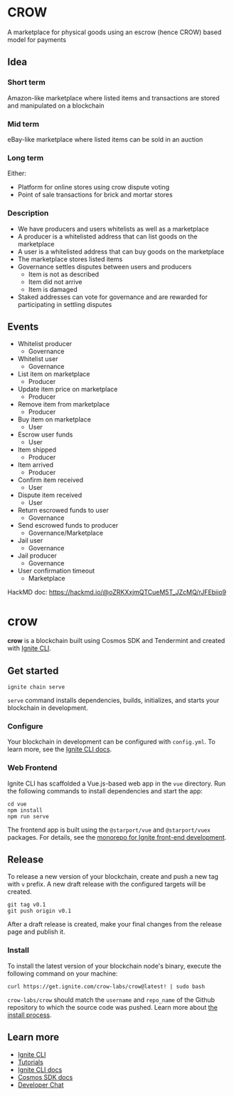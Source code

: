 # CROW 
A marketplace for physical goods using an escrow (hence CROW) based model for payments
## Idea
### Short term
Amazon-like marketplace where listed items and transactions are stored and manipulated on a blockchain

### Mid term
eBay-like marketplace where listed items can be sold in an auction

### Long term
Either:
- Platform for online stores using crow dispute voting
- Point of sale transactions for brick and mortar stores
### Description
- We have producers and users whitelists as well as a marketplace
- A producer is a whitelisted address that can list goods on the marketplace
- A user is a whitelisted address that can buy goods on the marketplace
- The marketplace stores listed items
- Governance settles disputes between users and producers
    - Item is not as described
    - Item did not arrive
    - Item is damaged 
- Staked addresses can vote for governance and are rewarded for participating in settling disputes
## Events
- Whitelist producer
    - Governance
- Whitelist user
    - Governance
- List item on marketplace
    - Producer
- Update item price on marketplace
    - Producer
- Remove item from marketplace
    - Producer
- Buy item on marketplace
    - User
- Escrow user funds 
    - User
- Item shipped
    - Producer
- Item arrived
    - Producer
- Confirm item received
    - User
- Dispute item received
    - User
- Return escrowed funds to user
    - Governance
- Send escrowed funds to producer
    - Governance/Marketplace
- Jail user
    - Governance
- Jail producer
    - Governance
- User confirmation timeout
    - Marketplace

HackMD doc: https://hackmd.io/@oZRKXxjmQTCueM5T_JZcMQ/rJFEbiio9

# crow
**crow** is a blockchain built using Cosmos SDK and Tendermint and created with [Ignite CLI](https://ignite.com/cli).

## Get started

```
ignite chain serve
```

`serve` command installs dependencies, builds, initializes, and starts your blockchain in development.

### Configure

Your blockchain in development can be configured with `config.yml`. To learn more, see the [Ignite CLI docs](https://docs.ignite.com).

### Web Frontend

Ignite CLI has scaffolded a Vue.js-based web app in the `vue` directory. Run the following commands to install dependencies and start the app:

```
cd vue
npm install
npm run serve
```

The frontend app is built using the `@starport/vue` and `@starport/vuex` packages. For details, see the [monorepo for Ignite front-end development](https://github.com/ignite-hq/web).

## Release
To release a new version of your blockchain, create and push a new tag with `v` prefix. A new draft release with the configured targets will be created.

```
git tag v0.1
git push origin v0.1
```

After a draft release is created, make your final changes from the release page and publish it.

### Install
To install the latest version of your blockchain node's binary, execute the following command on your machine:

```
curl https://get.ignite.com/crow-labs/crow@latest! | sudo bash
```
`crow-labs/crow` should match the `username` and `repo_name` of the Github repository to which the source code was pushed. Learn more about [the install process](https://github.com/allinbits/starport-installer).

## Learn more

- [Ignite CLI](https://ignite.com/cli)
- [Tutorials](https://docs.ignite.com/guide)
- [Ignite CLI docs](https://docs.ignite.com)
- [Cosmos SDK docs](https://docs.cosmos.network)
- [Developer Chat](https://discord.gg/ignite)

